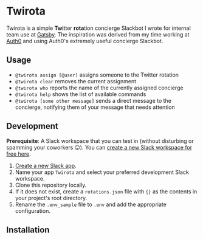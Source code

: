# Twirota

Twirota is a simple **Twi**tter **rota**tion concierge Slackbot I wrote for internal team use at [Gatsby](https://gatsbyjs.com). The inspiration was derived from my time working at [Auth0](https://auth0.com) and using Auth0's extremely useful concierge Slackbot.

## Usage

* `@twirota assign [@user]` assigns someone to the Twitter rotation
* `@twirota clear` removes the current assignment
* `@twirota who` reports the name of the currently assigned concierge
* `@twirota help` shows the list of available commands
* `@twirota [some other message]` sends a direct message to the concierge, notifying them of your message that needs attention

## Development

**Prerequisite**: A Slack workspace that you can test in (without disturbing or spamming your coworkers 😛). You can [create a new Slack workspace for free here](https://slack.com/get-started#/create).

1. [Create a new Slack app](https://api.slack.com/apps/new).
2. Name your app `Twirota` and select your preferred development Slack workspace.
3. Clone this repository locally.
4. If it does not exist, create a `rotations.json` file with `{}` as the contents in your project's root directory.
5. Rename the `.env_sample` file to `.env` and add the appropriate configuration.

## Installation
